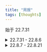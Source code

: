 ```yaml
---
title: "周报"
tags: [thoughts]
---
```


始于 22.7.31

<!--more-->


<details>
  <summary>22.7.31 - 22.8.6</summary>

本周原计划是准备秋招，在周一干完了能应付一周的活后，周二突然来了个很急的需求，要求本周内完成，秋招的事就只能先放放了。

这个需求非常 CRUD，需要从服务器日志中解析出所有的用户 id，调用 rpc 接口去查询用户的更多数据，最后把数据通过 api 插入到 OLAP 数据库。

最终顺利在周五完成需求，事后总结有几点收获：

* 动态语言挺好用。setattr 能对库的类增加成员函数，减少很多冗余代码。不过对于其他语言，用 trait 也能满足我的需求
* 类型系统很重要，py 应该强制要求类型标注。内部库有一个函数调用类型匹配错误的 bug，该代码之前没被调用过，藏匿至今，不可思议。要是有类型标注，不致于此。想起之前跟面试官介绍 mypy 项目的被鄙夷的场面了
* 库函数向用户通知错误的方式，除了错误码就是抛出异常。这次的需求用 py2 编写，我采用抛出异常的方式，在主函数 catch 异常并写入日志，极大降低理清程序逻辑的心智负担，避免错误码层层传递，深刻感受到异常控制流的威力
* 以下代码并不等价
```
try:
    count += 1
except:
    count += 1
```

```
try:
    pass
except:
    pass
finally:
    count += 1
```
* 序列化反序列化意外地非常耗时。之前读 ddia 有这么一段话，大意是，内存数据库更快的原因不在于数据是存放在内存中，而是因为免去了数据打包解包的过程。如果内存足够大，基于磁盘的数据库也可以不需要磁盘 IO。当时将信将疑，现在总算见识到了
* 在思考业务的边界情况时，总结了一些方法论。比如函数的语义最好写成纯函数，逻辑性的 bug 通常出现在有副作用的变量上，需要着重关注有副作用变量经过的控制流，以及与该变量有关联的其他副作用变量。总结得还不太完善。我觉得形式化验证是不是就在关心这方面的工作，有空了解一下
* 公司内部的工具链太老了，吐槽已久。正好周一读了这篇[博文](https://xuanwo.io/reports/2022-25/)，有了更深的体会
</details>



<details>
  <summary>22.8.7 - 22.8.21</summary>

这两周在准备面试的东西，快速复习之前的笔记，发现好多细节都忘记了，可惜没太多时间去温习，只能走马观花，感觉有点手忙脚乱，不知道要干嘛了。

到目前为止投了 13 家公司，有回复的只有四家。简单记录接下来的安排

- [x] 13 号华为一二面
- [x] 14 号大疆笔试
- [x] 18 号寒武纪电面
- [x] 20 号华为主管面
- [ ] 22 号？转正相关工作
- [x] 25 号学校中期答辩

17 号刷脉脉时发现之前参加开源项目眼熟的大佬在发内推帖，加微信发了自己的简历。他看完提一口不很偏数据库。我自己心知肚明，但还是很沮丧。总结这几年的学习生涯，自己东学一点西学一点，蜻蜓点水，没有真正专注于一个领域去深挖。深感自己太菜了，眼界也狭窄。看了看大佬们的博客，整理了之后要学习的东西（接下来大概得毕业论文写完才有空了吧）。目前还是看看 leveldb，应付一下面试再说吧。

<details>
  <summary>TODO List</summary>

要读的书

- [ ] Readings in Database Systems
- [ ] 精通 LevelDB
- [ ] MySQL 技术内幕：InnoDB存储引擎
- [ ] 数据库查询优化器的艺术：原理解析与 SQL 性能优化
- [ ] 阅读[风空之枫的书单](https://github.com/mapleFU/MySQL-eight-legged)

要读的论文

- [ ] [C-Store: A Column-oriented DBMS](https://web.stanford.edu/class/cs345d-01/rl/cstore.pdf)
- [ ] [Wisckey](https://www.bilibili.com/read/cv13658411)、 [参考资料](https://www.zhihu.com/column/c_1452633136869416960)
- [ ] [卡比卡比的知乎专栏](https://www.zhihu.com/column/c_1440347225616953344)

要研究的项目

- [ ] boltdb [参考资料](https://zhuanlan.zhihu.com/p/391693148)
- [ ] TinyKV
- [ ] TinySql
- [ ] kvrocks

</details>

</details>